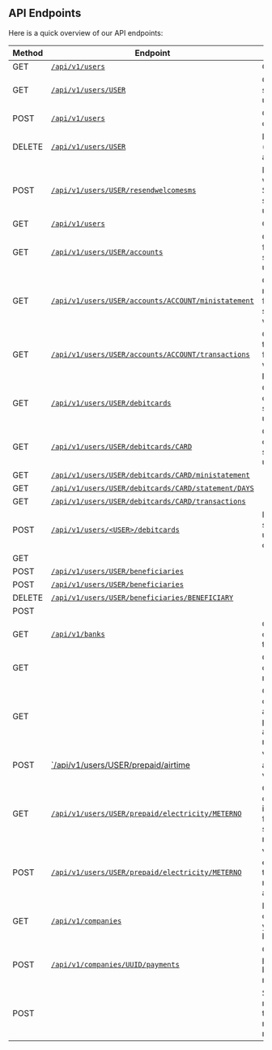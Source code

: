 ## API Endpoints

Here is a quick overview of our API endpoints:

Method | Endpoint | Usage | Returns
------ | -------- | ----- | -------
GET | <a href="#get-all-users-customers">`/api/v1/users`</a> | Gets users | users
GET | <a href="#get-a-specific-user">`/api/v1/users/USER`</a> | Gets specified user | user
POST | <a href="#create-a-customer">`/api/v1/users`</a> | Create a customer | user
DELETE | <a href="#delete-a-customer">`/api/v1/users/USER`</a> | Deletes (tombstones) a customer |
POST | <a href="#resend-welcome-sms">`/api/v1/users/USER/resendwelcomesms`</a> | Resend the welcome SMS to the specified user | user
GET | <a href="#search-users-customers">`/api/v1/users`</a> | Gets users | users
GET | <a href="#listing-wallets-for-a-user">`/api/v1/users/USER/accounts`</a> | Get wallets for the specified user | wallets
GET | <a href="#fetching-a-mini-statement-for-a-users-wallet">`/api/v1/users/USER/accounts/ACCOUNT/ministatement`</a> | Gets a ministatement for the specified wallet | transactions
GET | <a href="#listing-transactions-for-a-users-wallet">`/api/v1/users/USER/accounts/ACCOUNT/transactions`</a> | Gets the transactions for the wallet which can be paginated | transactions
GET | <a href="#list-debit-cards-allocated-to-a-user">`/api/v1/users/USER/debitcards`</a> | Gets debit cards for the specified user | debitcards
GET | <a href="list-debit-card-allocated-to-a-user">`/api/v1/users/USER/debitcards/CARD`</a> | Get a debit card for a specified user and card | debitcard
GET | <a href="#fetch-mini-statement-for-a-debit-card">`/api/v1/users/USER/debitcards/CARD/ministatement`</a> |  |
GET | <a href="#fetch-statement-for-a-debit-card">`/api/v1/users/USER/debitcards/CARD/statement/DAYS`</a> | |
GET | <a href="#fetch-transaction-history-for-a-debit-card">`/api/v1/users/USER/debitcards/CARD/transactions`</a> | |
POST | <a href="#issue-a-debit-card">`/api/v1/users/<USER>/debitcards`</a> | Issues the specified user a debitcard | debitcard
GET | <a href="#report-debit-card-as-being-lost-stolen"></a> |  |
POST | <a href="#list-beneficiaries-for-a-user">`/api/v1/users/USER/beneficiaries`</a> |  |
POST | <a href="#create-beneficiary">`/api/v1/users/USER/beneficiaries`</a> |  |
DELETE | <a href="#delete-beneficiary">`/api/v1/users/USER/beneficiaries/BENEFICIARY`</a> |  |
POST | <a href="#pay-a-beneficiary"></a> |  |
GET | <a href="#list-banks-for-use-when-creating-a-beneficiary">`/api/v1/banks`</a> | Get banks configured on the platform | banks
GET | <a href="#list-mobile-networks"></a> | Gets the list of mobile networks | networks
GET | <a href="#list-available-vouchers-for-a-network"></a> | Gets the list of vouchers available for purchase on a given network | vouchers
POST | <a href="#vend-an-airtime-voucher">`/api/v1/users/USER/prepaid/airtime</a> | Vends an airtime voucher | voucher
GET | <a href="#lookup-electricity-customer-information">`/api/v1/users/USER/prepaid/electricity/METERNO`</a> | Gets customer information for the specified meter number | meterinfo
POST | <a href="#vend-electricity-sts-token">`/api/v1/users/USER/prepaid/electricity/METERNO`</a> | Vends electricity for the specified meter number and amount | ststokens
GET | <a href="#get-all-companies-customers">`/api/v1/companies`</a> | List companies your agency has access to | companies
POST | <a href="#create-payments-for-release">`/api/v1/companies/UUID/payments`</a> | Create a payment batch for release | companypayments
POST | <a href="#sms-messaging"></a> | Sends a SMS message to the specified mobile numbers |
